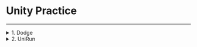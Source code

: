 # Unity Practice

----------------

<details markdown="1">
<summary>1. Dodge</summary>

1. [method/class](#method/class)

## method/class
 
</details>


<details markdown="1">
<summary>2. UniRun</summary>

1. [method/class](#method/class)

## method/class
 
</details>
